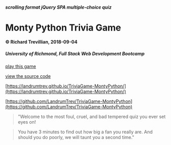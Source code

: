 ##### scrolling format jQuery SPA multiple-choice quiz
# Monty Python Trivia Game
#### © Richard Trevillian, 2018-09-04
##### University of Richmond, Full Stack Web Development Bootcamp

[play this game](https://landrumtrev.github.io/TriviaGame-MontyPython/)

[view the source code](https://github.com/LandrumTrev/TriviaGame-MontyPython)

[https://landrumtrev.github.io/TriviaGame-MontyPython/](https://landrumtrev.github.io/TriviaGame-MontyPython/)

[https://github.com/LandrumTrev/TriviaGame-MontyPython](https://github.com/LandrumTrev/TriviaGame-MontyPython)

> "Welcome to the most foul, cruel, and bad tempered quiz you ever set eyes on!

> You have 3 minutes to find out how big a fan you really are. And should you do poorly, we will taunt you a second time."


